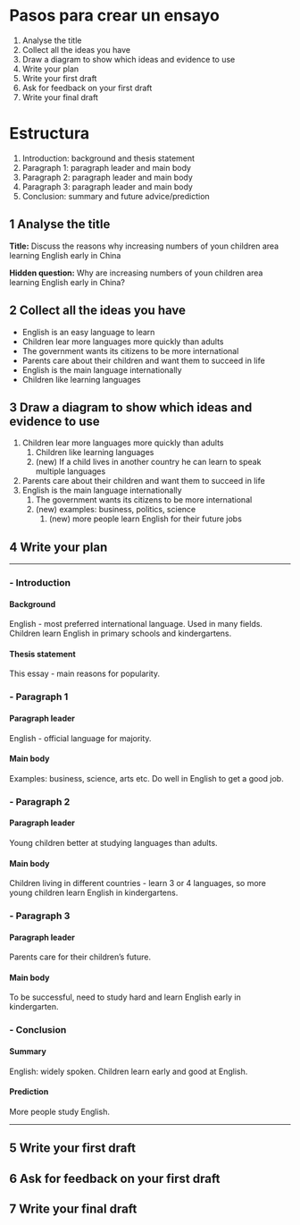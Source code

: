 # Pasos para crear un ensayo

1. Analyse the title
2. Collect all the ideas you have
3. Draw a diagram to show which ideas and evidence to use
4. Write your plan
5. Write your first draft
6. Ask for feedback on your first draft
7. Write your final draft

# Estructura

1. Introduction: background and thesis statement
2. Paragraph 1: paragraph leader and main body
3. Paragraph 2: paragraph leader and main body
4. Paragraph 3: paragraph leader and main body
5. Conclusion: summary and future advice/prediction

## 1 Analyse the title

**Title:** Discuss the reasons why increasing numbers of youn children area learning English early in China

**Hidden question:** Why are increasing numbers of youn children area learning English early in China?

## 2 Collect all the ideas you have

* English is an easy language to learn
* Children lear more languages more quickly than adults
* The government wants its citizens to be more international
* Parents care about their children and want them to succeed in life
* English is the main language internationally
* Children like learning languages

## 3 Draw a diagram to show which ideas and evidence to use

1. Children lear more languages more quickly than adults
   1. Children like learning languages
   2. (new) If a child lives in another country he can learn to speak multiple languages
2. Parents care about their children and want them to succeed in life
3. English is the main language internationally
   1. The government wants its citizens to be more international
   2. (new) examples: business, politics, science
      1. (new) more people learn English for their future jobs

## 4 Write your plan

***

### - Introduction

#### Background

English - most preferred international language. Used in many fields. Children learn English in primary schools and kindergartens.

#### Thesis statement

This essay - main reasons for popularity.

### - Paragraph 1

#### Paragraph leader

English - official language for majority.

#### Main body

Examples: business, science, arts etc. Do well in English to get a good job.

### - Paragraph 2

#### Paragraph leader

Young children better at studying languages than adults.

#### Main body

Children living in different countries - learn 3 or 4 languages, so more young children learn English in kindergartens.

### - Paragraph 3

#### Paragraph leader

Parents care for their children’s future.

#### Main body

To be successful, need to study hard and learn English early in kindergarten.

### - Conclusion

#### Summary

English: widely spoken. Children learn early and good at English.

#### Prediction

More people study English.

***

## 5 Write your first draft

## 6 Ask for feedback on your first draft

## 7 Write your final draft
